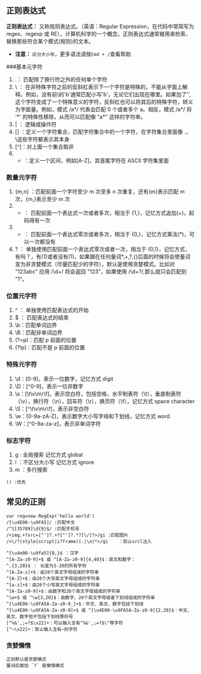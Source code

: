## 正则表达式

**正则表达式：** 又称规则表达式。（英语：Regular Expression，在代码中常简写为 regex、regexp 或 RE），计算机科学的一个概念。正则表达式通常被用来检索、替换那些符合某个模式(规则)的文本。

-   **注意：** `区分大小写`，更多语法请按`Cmd + /`查看帮助

###基本元字符

1.  .： 匹配除了换行符之外的任何单个字符
2.  \ ： 在非特殊字符之前的反斜杠表示下一个字符是特殊的，不能从字面上解释。例如，没有前\的'b'通常匹配小写'b'，无论它们出现在哪里。如果加了'\',这个字符变成了一个特殊意义的字符，反斜杠也可以将其后的特殊字符，转义为字面量。例如，模式 /a*/ 代表会匹配 0 个或者多个 a。相反，模式 /a\*/ 将 '*' 的特殊性移除，从而可以匹配像 "a\*" 这样的字符串。
3.  | ： 逻辑或操作符
4.  [] ：定义一个字符集合，匹配字符集合中的一个字符，在字符集合里面像 .，\这些字符都表示其本身
5.  [^]：对上面一个集合取非
6.  -   ：定义一个区间，例如[A-Z]，其首尾字符在 ASCII 字符集里面

### 数量元字符

1.  {m,n} ：匹配前面一个字符至少 m 次至多 n 次重复，还有{m}表示匹配 m 次，{m,}表示至少 m 次
2.  -   ： 匹配前面一个表达式一次或者多次，相当于 {1,}，记忆方式追加(+)，起码得有一次
3.  -   ： 匹配前面一个表达式零次或者多次，相当于 {0,}，记忆方式乘法(\*)，可以一次都没有
4.  ? ： 单独使用匹配前面一个表达式零次或者一次，相当于 {0,1}，记忆方式，有吗？，有(1)或者没有(1)，如果跟在任何量词\*,+,?,{}后面的时候将会使量词变为非贪婪模式（尽量匹配少的字符），默认是使用贪婪模式。比如对 "123abc" 应用 /\d+/ 将会返回 "123"，如果使用 /\d+?/,那么就只会匹配到 "1"。

### 位置元字符

1.  ^ ： 单独使用匹配表达式的开始
2.  \$ ： 匹配表达式的结束
3.  \b：匹配单词边界
4.  \B：匹配非单词边界
5.  (?=p)：匹配 p 前面的位置
6.  (?!p)：匹配不是 p 前面的位置

### 特殊元字符

1.  \d：[0-9]，表示一位数字，记忆方式 digit
2.  \D：[^0-9]，表示一位非数字
3.  \s：[\t\v\n\r\f]，表示空白符，包括空格，水平制表符（\t），垂直制表符（\v），换行符（\n），回车符（\r），换页符（\f），记忆方式 space character
4.  \S：[^\t\v\n\r\f]，表示非空白符
5.  \w：[0-9a-zA-Z]，表示数字大小写字母和下划线，记忆方式 word
6.  \W：[^0-9a-za-z]，表示非单词字符

### 标志字符

1.  g : 全局搜索 记忆方式 global
2.  i ：不区分大小写 记忆方式 ignore
3.  m ：多行搜索

```code
() :优先
```

## 常见的正则

```code
var reg=new RegExp('hello world')
/[\u4E00-\u9FA5]/ :匹配中文
/^1[35789]\d{9}$/ :匹配手机号
/<img.+?src=["']?.+?["']?.*?[\/]?>/gi :匹配图片
/<\/?(style|script|i?frame)(.|\n)*>/gi    ：防止srcl注入

^[\u4e00-\u9fa5]{0,}$ ：汉字
^[A-Za-z0-9]+$ 或 ^[A-Za-z0-9]{4,40}$：英文和数字：
^.{3,20}$ ： 长度为3-20的所有字符
^[A-Za-z]+$：由26个英文字母组成的字符串
^[A-Z]+$：由26个大写英文字母组成的字符串
^[a-z]+$：由26个小写英文字母组成的字符串
^[A-Za-z0-9]+$：由数字和26个英文字母组成的字符串
^\w+$ 或 ^\w{3,20}$：由数字、26个英文字母或者下划线组成的字符串
^[\u4E00-\u9FA5A-Za-z0-9_]+$：中文、英文、数字包括下划线
^[\u4E00-\u9FA5A-Za-z0-9]+$ 或 ^[\u4E00-\u9FA5A-Za-z0-9]{2,20}$：中文、英文、数字但不包括下划线等符号
[^%&',;=?$\x22]+：可以输入含有^%&',;=?$\"等字符
[^~\x22]+：禁止输入含有~的字符
```

### 贪婪懒惰

    正则默认是贪婪模式
    量词后面加 `?` 是懒惰模式
